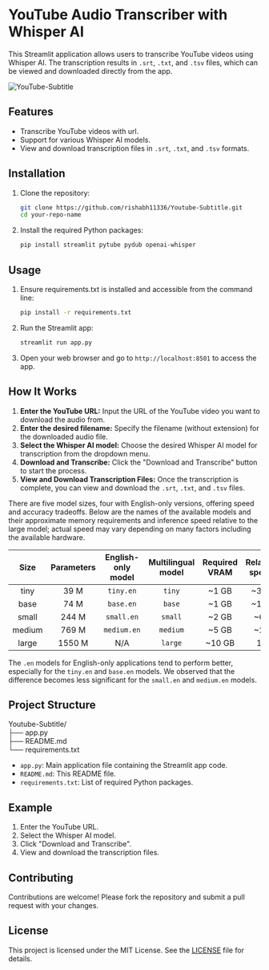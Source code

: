 # YouTube Audio Transcriber with Whisper AI

This Streamlit application allows users to transcribe YouTube videos using Whisper AI. The transcription results in `.srt`, `.txt`, and `.tsv` files, which can be viewed and downloaded directly from the app.

![YouTube-Subtitle](https://github.com/rishabh11336/Youtube-Subtitle/assets/67859818/119137ca-86c8-4f78-a08e-2b9e416705f3)


## Features

- Transcribe YouTube videos with url.
- Support for various Whisper AI models.
- View and download transcription files in `.srt`, `.txt`, and `.tsv` formats.

## Installation

1. Clone the repository:
    ```bash
    git clone https://github.com/rishabh11336/Youtube-Subtitle.git
    cd your-repo-name
    ```

2. Install the required Python packages:
    ```bash
    pip install streamlit pytube pydub openai-whisper
    ```

## Usage

1. Ensure requirements.txt is installed and accessible from the command line:
    ```bash
    pip install -r requirements.txt
    ```

2. Run the Streamlit app:
    ```bash
    streamlit run app.py
    ```

3. Open your web browser and go to `http://localhost:8501` to access the app.

## How It Works

1. **Enter the YouTube URL:** Input the URL of the YouTube video you want to download the audio from.
2. **Enter the desired filename:** Specify the filename (without extension) for the downloaded audio file.
3. **Select the Whisper AI model:** Choose the desired Whisper AI model for transcription from the dropdown menu.
4. **Download and Transcribe:** Click the "Download and Transcribe" button to start the process.  
5. **View and Download Transcription Files:** Once the transcription is complete, you can view and download the `.srt`, `.txt`, and `.tsv` files.

There are five model sizes, four with English-only versions, offering speed and accuracy tradeoffs. Below are the names of the available models and their approximate memory requirements and inference speed relative to the large model; actual speed may vary depending on many factors including the available hardware.

|  Size  | Parameters | English-only model | Multilingual model | Required VRAM | Relative speed |
|:------:|:----------:|:------------------:|:------------------:|:-------------:|:--------------:|
|  tiny  |    39 M    |     `tiny.en`      |       `tiny`       |     ~1 GB     |      ~32x      |
|  base  |    74 M    |     `base.en`      |       `base`       |     ~1 GB     |      ~16x      |
| small  |   244 M    |     `small.en`     |      `small`       |     ~2 GB     |      ~6x       |
| medium |   769 M    |    `medium.en`     |      `medium`      |     ~5 GB     |      ~2x       |
| large  |   1550 M   |        N/A         |      `large`       |    ~10 GB     |       1x       |

The `.en` models for English-only applications tend to perform better, especially for the `tiny.en` and `base.en` models. We observed that the difference becomes less significant for the `small.en` and `medium.en` models.  


## Project Structure

Youtube-Subtitle/  
├── app.py  
├── README.md  
└── requirements.txt  


- `app.py`: Main application file containing the Streamlit app code.
- `README.md`: This README file.
- `requirements.txt`: List of required Python packages.


## Example

1. Enter the YouTube URL.
2. Select the Whisper AI model.
3. Click "Download and Transcribe".
4. View and download the transcription files.

## Contributing

Contributions are welcome! Please fork the repository and submit a pull request with your changes.

## License

This project is licensed under the MIT License. See the [LICENSE](LICENSE) file for details.

